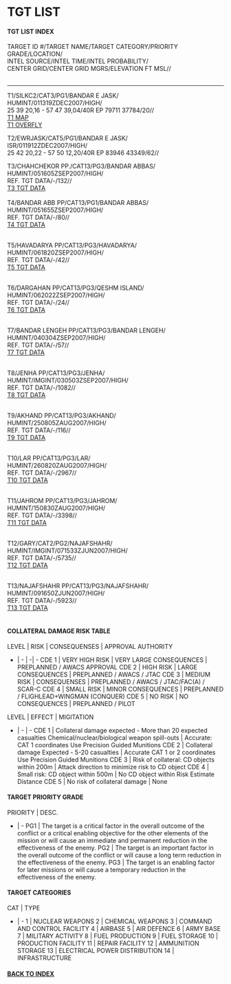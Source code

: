 # TGT LIST

#### TGT LIST INDEX

TARGET ID #/TARGET NAME/TARGET CATEGORY/PRIORITY GRADE/LOCATION/<br>INTEL SOURCE/INTEL TIME/INTEL PROBABILITY/<br>CENTER GRID/CENTER GRID MGRS/ELEVATION FT MSL//<br><br>
 

---

T1/SILKC2/CAT3/PG1/BANDAR E JASK/<br>HUMINT/011319ZDEC2007/HIGH/<br>25 39 20,16 - 57 47 39,04/40R EP 79711 37784/20//<br>
[T1 MAP](/T1/t1map.PNG)<br>
[T1 OVERFLY](/T1/t1recce.PNG)

T2/EWRJASK/CAT5/PG1/BANDAR E JASK/<br>ISR/011912ZDEC2007/HIGH/<br>25 42 20,22 - 57 50 12,20/40R EP 83946 43349/62//<br>

T3/CHAHCHEKOR PP./CAT13/PG3/BANDAR ABBAS/<br>HUMINT/051605ZSEP2007/HIGH/<br>REF. TGT DATA/-/132//<br>
[T3 TGT DATA](/nsst_target_T3.pdf)<br><br>
T4/BANDAR ABB PP/CAT13/PG1/BANDAR ABBAS/<br>HUMINT/051655ZSEP2007/HIGH/<br>REF. TGT DATA/-/80//<br>
[T4 TGT DATA](/nsst_target_T4.pdf)<br><br>

T5/HAVADARYA PP/CAT13/PG3/HAVADARYA/<br>HUMINT/061820ZSEP2007/HIGH/<br>REF. TGT DATA/-/42//<br>
[T5 TGT DATA](/nsst_target_T5.pdf)<br><br>

T6/DARGAHAN PP/CAT13/PG3/QESHM ISLAND/<br>HUMINT/062022ZSEP2007/HIGH/<br>REF. TGT DATA/-/24//<br>
[T6 TGT DATA](/nsst_target_T6.pdf)<br><br>

T7/BANDAR LENGEH PP/CAT13/PG3/BANDAR LENGEH/<br>HUMINT/040304ZSEP2007/HIGH/<br>REF. TGT DATA/-/57//<br>
[T7 TGT DATA](/nsst_target_T7.pdf)<br><br>

T8/JENHA PP/CAT13/PG3/JENHA/<br>HUMINT/IMGINT/030503ZSEP2007/HIGH/<br>REF. TGT DATA/-/1082//<br>
[T8 TGT DATA](/nsst_target_T8.pdf)<br><br>

T9/AKHAND PP/CAT13/PG3/AKHAND/<br>HUMINT/250805ZAUG2007/HIGH/<br>REF. TGT DATA/-/116//<br>
[T9 TGT DATA](/nsst_target_T9.pdf)<br><br>

T10/LAR PP/CAT13/PG3/LAR/<br>HUMINT/260820ZAUG2007/HIGH/<br>REF. TGT DATA/-/2967//<br>
[T10 TGT DATA](/nsst_target_T10.pdf)<br><br>

T11/JAHROM PP/CAT13/PG3/JAHROM/<br>HUMINT/150830ZAUG2007/HIGH/<br>REF. TGT DATA/-/3398//<br>
[T11 TGT DATA](/nsst_target_T11.pdf)<br><br>

T12/GARY/CAT2/PG2/NAJAFSHAHR/<br>HUMINT/IMGINT/071533ZJUN2007/HIGH/<br>REF. TGT DATA/-/5735//<br>
[T12 TGT DATA](/nsst_target_T12_GARY.pdf)<br><br>

T13/NAJAFSHAHR PP/CAT13/PG3/NAJAFSHAHR/<br>HUMINT/091650ZJUN2007/HIGH/<br>REF. TGT DATA/-/5923//<br>
[T13 TGT DATA](/nsst_target_T13.pdf)<br><br>


#### COLLATERAL DAMAGE RISK TABLE

LEVEL | RISK | CONSEQUENSES | APPROVAL AUTHORITY
- | - | -| -
CDE 1 | VERY HIGH RISK | VERY LARGE CONSEQUENCES | PREPLANNED / AWACS APPROVAL
CDE 2 | HIGH RISK | LARGE CONSEQUENCES | PREPLANNED / AWACS / JTAC
CDE 3 | MEDIUM RISK | CONSEQUENSES | PREPLANNED / AWACS / JTAC/FAC(A) / SCAR-C
CDE 4 | SMALL RISK | MINOR CONSEQUENCES | PREPLANNED / FLIGHLEAD+WINGMAN (CONQUER)
CDE 5 | NO RISK | NO CONSEQUENCES | PREPLANNED / PILOT

LEVEL | EFFECT | MIGITATION
- | - | -
CDE 1 | Collateral damage expected - More than 20 expected casualties  Chemical/nuclear/biological weapon spill-outs | Accurate: CAT 1 coordinates  Use Precision Guided Munitions
CDE 2 | Collateral damage Expected - 5-20 casualties | Accurate CAT 1 or 2 coordinates  Use Precision Guided Munitions
CDE 3 | Risk of collateral: CD objects within 200m | Attack direction to minimize risk to CD object
CDE 4 | Small risk: CD object within 500m | No CD object within Risk Estimate Distance
CDE 5 | No risk of collateral damage | None

#### TARGET PRIORITY GRADE

PRIORITY | DESC.
- | -
PG1 | The target is a critical factor in the overall outcome of the conflict or a critical enabling objective for the other elements of the mission or will cause an immediate and permanent reduction in the effectiveness of the enemy.
PG2 | The target is an important factor in the overall outcome of the conflict or will cause a long term reduction in the effectiveness of the enemy.
PG3 | The target is an enabling factor for later missions or will cause a temporary reduction in the effectiveness of the enemy.

#### TARGET CATEGORIES

CAT | TYPE
- | -
1 | NUCLEAR WEAPONS
2 | CHEMICAL WEAPONS
3 | COMMAND AND CONTROL FACILITY
4 | AIRBASE
5 | AIR DEFENCE
6 | ARMY BASE
7 | MILITARY ACTIVITY
8 | FUEL PRODUCTION
9 | FUEL STORAGE
10 | PRODUCTION FACILITY
11 | REPAIR FACILITY
12 | AMMUNITION STORAGE
13 | ELECTRICAL POWER DISTRIBUTION
14 | INFRASTRUCTURE


#### [BACK TO INDEX](https://daviddcs.github.io/nsst/) 
